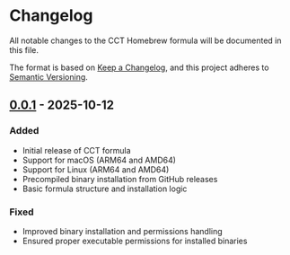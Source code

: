 # Changelog

All notable changes to the CCT Homebrew formula will be documented in this file.

The format is based on [Keep a Changelog](https://keepachangelog.com/en/1.0.0/),
and this project adheres to [Semantic Versioning](https://semver.org/spec/v2.0.0.html).

## [0.0.1] - 2025-10-12

### Added
- Initial release of CCT formula
- Support for macOS (ARM64 and AMD64)
- Support for Linux (ARM64 and AMD64)
- Precompiled binary installation from GitHub releases
- Basic formula structure and installation logic

### Fixed
- Improved binary installation and permissions handling
- Ensured proper executable permissions for installed binaries

[0.0.1]: https://github.com/schlunsen/claude-templates-go/releases/tag/v0.0.1
